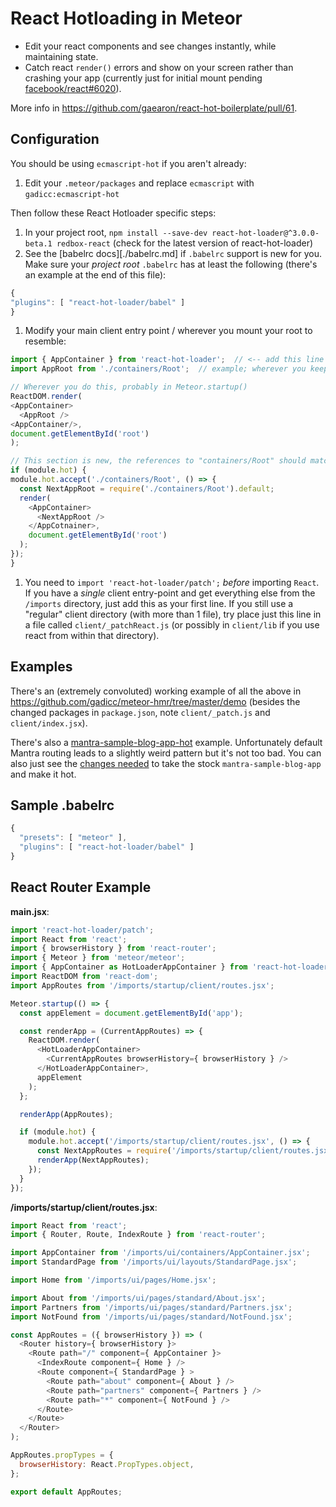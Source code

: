 # React Hotloading in Meteor

* Edit your react components and see changes instantly, while maintaining state.
* Catch react `render()` errors and show on your screen rather than crashing your app
(currently just for initial mount pending
[facebook/react#6020](https://github.com/facebook/react/pull/6020)).

More info in https://github.com/gaearon/react-hot-boilerplate/pull/61.

## Configuration

You should be using `ecmascript-hot` if you aren't already:

1. Edit your `.meteor/packages` and replace `ecmascript` with `gadicc:ecmascript-hot`

Then follow these React Hotloader specific steps:

1. In your project root, `npm install --save-dev react-hot-loader@^3.0.0-beta.1 redbox-react` (check for the latest version of react-hot-loader)
1. See the [babelrc docs][./babelrc.md] if `.babelrc` support is new for you.  Make sure
your *project root* `.babelrc` has at least the following (there's an example at the end of this file):

  ```js
{
  "plugins": [ "react-hot-loader/babel" ]
}
```
1. Modify your main client entry point / wherever you mount your root to resemble:

  ```js
import { AppContainer } from 'react-hot-loader';  // <-- add this line
import AppRoot from './containers/Root';  // example; wherever you keep your main component

// Wherever you do this, probably in Meteor.startup()
ReactDOM.render(
  <AppContainer>
    <AppRoot />
  <AppContainer/>,
  document.getElementById('root')
);

// This section is new, the references to "containers/Root" should match your import statement
if (module.hot) {
  module.hot.accept('./containers/Root', () => {
    const NextAppRoot = require('./containers/Root').default;
    render(
      <AppContainer>
        <NextAppRoot />
      </AppCotnainer>,
      document.getElementById('root')
    );
  });
}
```

1. You need to `import 'react-hot-loader/patch';` *before* importing `React`.  If you have a *single* client entry-point and get everything else from the `/imports` directory, just add this as your first line.  If you still use a "regular" client directory (with more than 1 file), try place just this line in a file called `client/_patchReact.js` (or possibly in `client/lib` if you use react from within that directory).

## Examples

There's an (extremely convoluted) working example of all the above in https://github.com/gadicc/meteor-hmr/tree/master/demo (besides the changed packages in `package.json`, note `client/_patch.js` and `client/index.jsx`).

There's also a [mantra-sample-blog-app-hot](https://github.com/gadicc/mantra-sample-blog-app-hot) example.  Unfortunately default Mantra routing leads to a slightly weird pattern but it's not too bad.  You can also just see the [changes needed](https://github.com/gadicc/mantra-sample-blog-app-hot/compare/master...gadicc:hot) to take the stock `mantra-sample-blog-app` and make it hot.

## Sample .babelrc

```js
{
  "presets": [ "meteor" ],
  "plugins": [ "react-hot-loader/babel" ]
}
```

## React Router Example

**main.jsx**:

```js
import 'react-hot-loader/patch';
import React from 'react';
import { browserHistory } from 'react-router';
import { Meteor } from 'meteor/meteor';
import { AppContainer as HotLoaderAppContainer } from 'react-hot-loader';
import ReactDOM from 'react-dom';
import AppRoutes from '/imports/startup/client/routes.jsx';

Meteor.startup(() => {
  const appElement = document.getElementById('app');

  const renderApp = (CurrentAppRoutes) => {
    ReactDOM.render(
      <HotLoaderAppContainer>
        <CurrentAppRoutes browserHistory={ browserHistory } />
      </HotLoaderAppContainer>,
      appElement
    );
  };

  renderApp(AppRoutes);

  if (module.hot) {
    module.hot.accept('/imports/startup/client/routes.jsx', () => {
      const NextAppRoutes = require('/imports/startup/client/routes.jsx').default;
      renderApp(NextAppRoutes);
    });
  }
});
```

**/imports/startup/client/routes.jsx**:

```js
import React from 'react';
import { Router, Route, IndexRoute } from 'react-router';

import AppContainer from '/imports/ui/containers/AppContainer.jsx';
import StandardPage from '/imports/ui/layouts/StandardPage.jsx';

import Home from '/imports/ui/pages/Home.jsx';

import About from '/imports/ui/pages/standard/About.jsx';
import Partners from '/imports/ui/pages/standard/Partners.jsx';
import NotFound from '/imports/ui/pages/standard/NotFound.jsx';

const AppRoutes = ({ browserHistory }) => (
  <Router history={ browserHistory }>
    <Route path="/" component={ AppContainer }>
      <IndexRoute component={ Home } />
      <Route component={ StandardPage } >
        <Route path="about" component={ About } />
        <Route path="partners" component={ Partners } />
        <Route path="*" component={ NotFound } />
      </Route>
    </Route>
  </Router>
);

AppRoutes.propTypes = {
  browserHistory: React.PropTypes.object,
};

export default AppRoutes;
```
